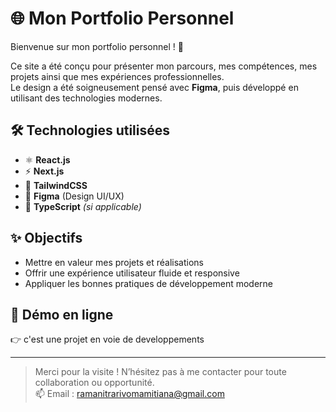 # 🌐 Mon Portfolio Personnel

Bienvenue sur mon portfolio personnel ! 👋

Ce site a été conçu pour présenter mon parcours, mes compétences, mes projets ainsi que mes expériences professionnelles.  
Le design a été soigneusement pensé avec **Figma**, puis développé en utilisant des technologies modernes.

## 🛠️ Technologies utilisées

- ⚛️ **React.js**
- ⚡ **Next.js**
- 🎨 **TailwindCSS**
- 🎯 **Figma** (Design UI/UX)
- 🧪 **TypeScript** *(si applicable)*

## ✨ Objectifs

- Mettre en valeur mes projets et réalisations
- Offrir une expérience utilisateur fluide et responsive
- Appliquer les bonnes pratiques de développement moderne

## 🔗 Démo en ligne

👉 c'est une projet en voie de developpements 

---

> Merci pour la visite ! N’hésitez pas à me contacter pour toute collaboration ou opportunité.  
📫 Email : ramanitrarivomamitiana@gmail.com
